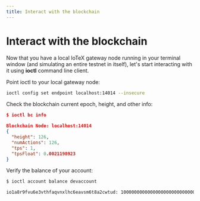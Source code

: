 ```yaml
---
title: Interact with the blockchain
---
```


# Interact with the blockchain

Now that you have a local IoTeX gateway node running in your terminal window (and simulating an entire testnet in itself), let's start interacting with it using **ioctl** command line client.

Point ioctl to your local gateway node:

```bash
ioctl config set endpoint localhost:14014 --insecure
```

Check the blockchain current epoch, height, and other info:

```json
$ ioctl bc info

Blockchain Node: localhost:14014
{
  "height": 126,
  "numActions": 126,
  "tps": 1,
  "tpsFloat": 0.0021198923
}
```

Verify the balance of your account:

```bash
$ ioctl account balance devaccount

io1a8r9fvu6e3vthfaqvnxlhc6eavsm6t8a2cwtud: 100000000000000000000000000000000000 IOTX
```
